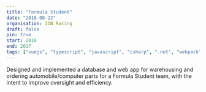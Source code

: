 ```yaml
---
title: "Formula Student"
date: "2016-08-22"
organisation: ION Racing
draft: false
pin: true
start: 2016
end: 2017
tags: ["vuejs", "typescript", "javascript", "csharp", ".net", "webpack"]
---
```


Designed and implemented a database and web app for warehousing and ordering automobile/computer parts
for a Formula Student team, with the intent to improve oversight and efficiency.
